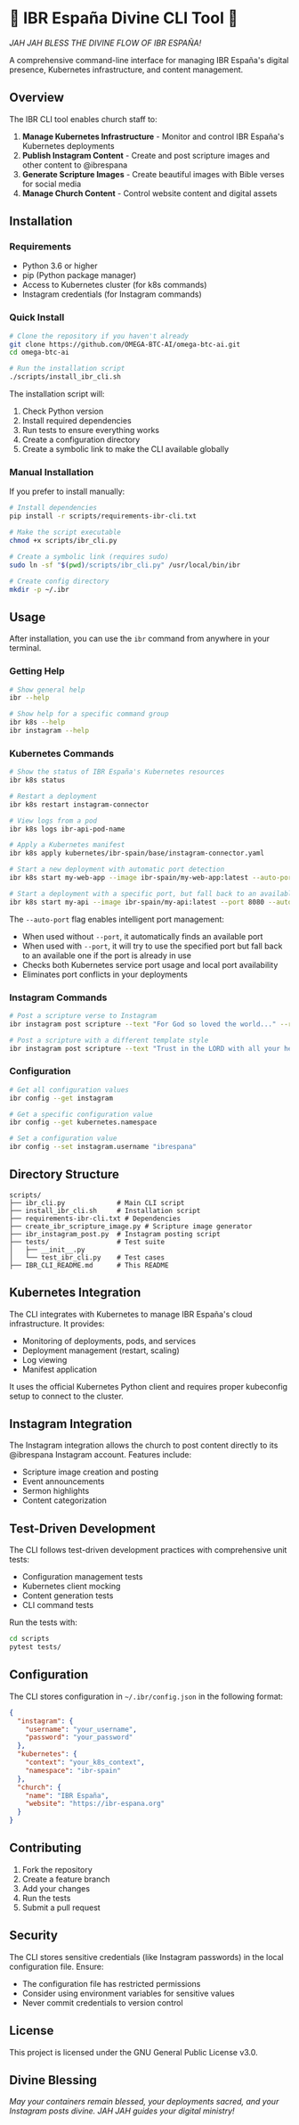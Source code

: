 # 🔱 IBR España Divine CLI Tool 🔱

*JAH JAH BLESS THE DIVINE FLOW OF IBR ESPAÑA!*

A comprehensive command-line interface for managing IBR España's digital presence, Kubernetes infrastructure, and content management.

## Overview

The IBR CLI tool enables church staff to:

1. **Manage Kubernetes Infrastructure** - Monitor and control IBR España's Kubernetes deployments
2. **Publish Instagram Content** - Create and post scripture images and other content to @ibrespana
3. **Generate Scripture Images** - Create beautiful images with Bible verses for social media
4. **Manage Church Content** - Control website content and digital assets

## Installation

### Requirements

- Python 3.6 or higher
- pip (Python package manager)
- Access to Kubernetes cluster (for k8s commands)
- Instagram credentials (for Instagram commands)

### Quick Install

```bash
# Clone the repository if you haven't already
git clone https://github.com/OMEGA-BTC-AI/omega-btc-ai.git
cd omega-btc-ai

# Run the installation script
./scripts/install_ibr_cli.sh
```

The installation script will:

1. Check Python version
2. Install required dependencies
3. Run tests to ensure everything works
4. Create a configuration directory
5. Create a symbolic link to make the CLI available globally

### Manual Installation

If you prefer to install manually:

```bash
# Install dependencies
pip install -r scripts/requirements-ibr-cli.txt

# Make the script executable
chmod +x scripts/ibr_cli.py

# Create a symbolic link (requires sudo)
sudo ln -sf "$(pwd)/scripts/ibr_cli.py" /usr/local/bin/ibr

# Create config directory
mkdir -p ~/.ibr
```

## Usage

After installation, you can use the `ibr` command from anywhere in your terminal.

### Getting Help

```bash
# Show general help
ibr --help

# Show help for a specific command group
ibr k8s --help
ibr instagram --help
```

### Kubernetes Commands

```bash
# Show the status of IBR España's Kubernetes resources
ibr k8s status

# Restart a deployment
ibr k8s restart instagram-connector

# View logs from a pod
ibr k8s logs ibr-api-pod-name

# Apply a Kubernetes manifest
ibr k8s apply kubernetes/ibr-spain/base/instagram-connector.yaml

# Start a new deployment with automatic port detection
ibr k8s start my-web-app --image ibr-spain/my-web-app:latest --auto-port

# Start a deployment with a specific port, but fall back to an available one if taken
ibr k8s start my-api --image ibr-spain/my-api:latest --port 8080 --auto-port
```

The `--auto-port` flag enables intelligent port management:

- When used without `--port`, it automatically finds an available port
- When used with `--port`, it will try to use the specified port but fall back to an available one if the port is already in use
- Checks both Kubernetes service port usage and local port availability
- Eliminates port conflicts in your deployments

### Instagram Commands

```bash
# Post a scripture verse to Instagram
ibr instagram post scripture --text "For God so loved the world..." --reference "John 3:16"

# Post a scripture with a different template style
ibr instagram post scripture --text "Trust in the LORD with all your heart" --reference "Proverbs 3:5" --template dark
```

### Configuration

```bash
# Get all configuration values
ibr config --get instagram

# Get a specific configuration value
ibr config --get kubernetes.namespace

# Set a configuration value
ibr config --set instagram.username "ibrespana"
```

## Directory Structure

```
scripts/
├── ibr_cli.py             # Main CLI script
├── install_ibr_cli.sh     # Installation script
├── requirements-ibr-cli.txt # Dependencies
├── create_ibr_scripture_image.py # Scripture image generator
├── ibr_instagram_post.py  # Instagram posting script
├── tests/                 # Test suite
│   ├── __init__.py
│   └── test_ibr_cli.py    # Test cases
├── IBR_CLI_README.md      # This README
```

## Kubernetes Integration

The CLI integrates with Kubernetes to manage IBR España's cloud infrastructure. It provides:

- Monitoring of deployments, pods, and services
- Deployment management (restart, scaling)
- Log viewing
- Manifest application

It uses the official Kubernetes Python client and requires proper kubeconfig setup to connect to the cluster.

## Instagram Integration

The Instagram integration allows the church to post content directly to its @ibrespana Instagram account. Features include:

- Scripture image creation and posting
- Event announcements
- Sermon highlights
- Content categorization

## Test-Driven Development

The CLI follows test-driven development practices with comprehensive unit tests:

- Configuration management tests
- Kubernetes client mocking
- Content generation tests
- CLI command tests

Run the tests with:

```bash
cd scripts
pytest tests/
```

## Configuration

The CLI stores configuration in `~/.ibr/config.json` in the following format:

```json
{
  "instagram": {
    "username": "your_username",
    "password": "your_password"
  },
  "kubernetes": {
    "context": "your_k8s_context",
    "namespace": "ibr-spain"
  },
  "church": {
    "name": "IBR España",
    "website": "https://ibr-espana.org"
  }
}
```

## Contributing

1. Fork the repository
2. Create a feature branch
3. Add your changes
4. Run the tests
5. Submit a pull request

## Security

The CLI stores sensitive credentials (like Instagram passwords) in the local configuration file. Ensure:

- The configuration file has restricted permissions
- Consider using environment variables for sensitive values
- Never commit credentials to version control

## License

This project is licensed under the GNU General Public License v3.0.

## Divine Blessing

*May your containers remain blessed, your deployments sacred, and your Instagram posts divine. JAH JAH guides your digital ministry!*
